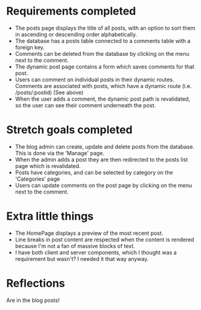 # Requirements completed

- The posts page displays the title of all posts, with an option to sort them in ascending or descending order alphabetically.
- The database has a posts table connected to a comments table with a foreign key.
- Comments can be deleted from the database by clicking on the menu next to the comment.
- The dynamic post page contains a form which saves comments for that post.
- Users can comment on individual posts in their dynamic routes. Comments are associated with posts, which have a dynamic route (i.e. /posts/:postid) (See above)
- When the user adds a comment, the dynamic post path is revalidated, so the user can see their comment underneath the post.

# Stretch goals completed

- The blog admin can create, update and delete posts from the database. This is done via the 'Manage' page.
- When the admin adds a post they are then redirected to the posts list page which is revalidated.
- Posts have categories, and can be selected by category on the 'Categories' page
- Users can update comments on the post page by clicking on the menu next to the comment.

# Extra little things

- The HomePage displays a preview of the most recent post.
- Line breaks in post content are respected when the content is rendered because I'm not a fan of massive blocks of text.
- I have both client and server components, which I thought was a requirement but wasn't? I needed it that way anyway.

# Reflections

Are in the blog posts!
